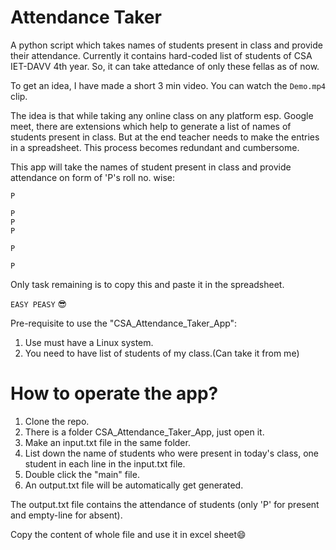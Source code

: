 # Attendance Taker 
A python script which takes names of students present in class and provide their attendance.
Currently it contains hard-coded list of students of CSA IET-DAVV 4th year.
So, it can take attedance of only these fellas as of now.

To get an idea, I have made a short 3 min video. You can watch the `Demo.mp4` clip. 

The idea is that while taking any online class on any platform esp. Google meet, there are extensions which help to generate a list of names of students present in class. But at the end teacher needs to make the entries in a spreadsheet. This process becomes redundant and cumbersome. 

This app will take the names of student present in class and provide attendance on form of 'P's roll no. wise:
``` 
P

P
P
P

P

P
```
Only task remaining is to copy this and paste it in the spreadsheet.

`EASY PEASY` 😎

Pre-requisite to use the "CSA_Attendance_Taker_App":
1. Use must have a Linux system.
2. You need to have list of students of my class.(Can take it from me)

# How to operate the app?

1. Clone the repo.
2. There is a folder CSA_Attendance_Taker_App, just open it.
3. Make an input.txt file in the same folder.
4. List down the name of students who were present in today's class, one student in each line in the input.txt file.
5. Double click the "main" file.
6. An output.txt file will be automatically get generated.

The output.txt file contains the attendance of students (only 'P' for present and empty-line for absent).

Copy the content of whole file and use it in excel sheet😄
